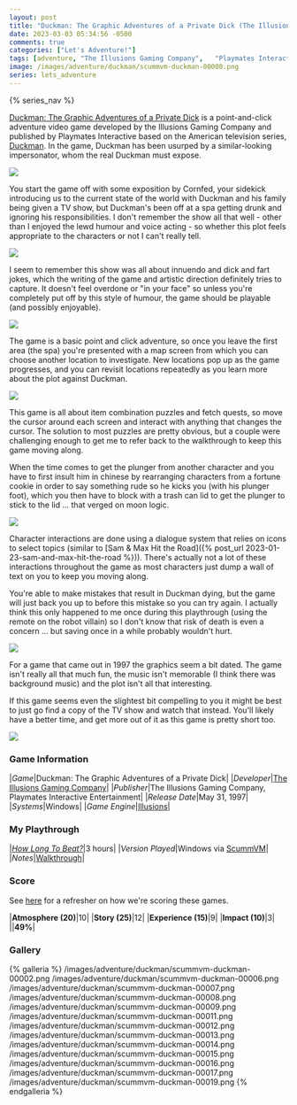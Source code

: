 ```yaml
---
layout: post
title: "Duckman: The Graphic Adventures of a Private Dick (The Illusions Gaming Company) - 1997"
date: 2023-03-03 05:34:56 -0500
comments: true
categories: ["Let's Adventure!"]
tags: [adventure, "The Illusions Gaming Company",	"Playmates Interactive Entertainment", Illusions]
image: /images/adventure/duckman/scummvm-duckman-00000.png
series: lets_adventure
---
```

{% series_nav %}

[Duckman: The Graphic Adventures of a Private Dick](https://en.wikipedia.org/wiki/Duckman:_The_Graphic_Adventures_of_a_Private_Dick) is a point-and-click adventure video game developed by the Illusions Gaming Company and published by Playmates Interactive based on the American television series, [Duckman](https://en.wikipedia.org/wiki/Duckman). In the game, Duckman has been usurped by a similar-looking impersonator, whom the real Duckman must expose.

![](/images/adventure/duckman/scummvm-duckman-00001.png)

You start the game off with some exposition by Cornfed, your sidekick introducing us to the current state of the world with Duckman and his family being given a TV show, but Duckman's been off at a spa getting drunk and ignoring his responsibilities. I don't remember the show all that well - other than I enjoyed the lewd humour and voice acting - so whether this plot feels appropriate to the characters or not I can't really tell.

![](/images/adventure/duckman/scummvm-duckman-00003.png)

I seem to remember this show was all about innuendo and dick and fart jokes, which the writing of the game and artistic direction definitely tries to capture. It doesn't feel overdone or "in your face" so unless you're completely put off by this style of humour, the game should be playable (and possibly enjoyable).

![](/images/adventure/duckman/scummvm-duckman-00004.png)

The game is a basic point and click adventure, so once you leave the first area (the spa) you're presented with a map screen from which you can choose another location to investigate. New locations pop up as the game progresses, and you can revisit locations repeatedly as you learn more about the plot against Duckman.

![](/images/adventure/duckman/scummvm-duckman-00010.png)

This game is all about item combination puzzles and fetch quests, so move the cursor around each screen and interact with anything that changes the cursor. The solution to most puzzles are pretty obvious, but a couple were challenging enough to get me to refer back to the walkthrough to keep this game moving along.

When the time comes to get the plunger from another character and you have to first insult him in chinese by rearranging characters from a fortune cookie in order to say something rude so he kicks you (with his plunger foot), which you then have to block with a trash can lid to get the plunger to stick to the lid ... that verged on moon logic.

![](/images/adventure/duckman/scummvm-duckman-00005.png)

Character interactions are done using a dialogue system that relies on icons to select topics (similar to [Sam & Max Hit the Road]({% post_url 2023-01-23-sam-and-max-hit-the-road %})). There's actually not a lot of these interactions throughout the game as most characters just dump a wall of text on you to keep you moving along.

You're able to make mistakes that result in Duckman dying, but the game will just back you up to before this mistake so you can try again. I actually think this only happened to me once during this playthrough (using the remote on the robot villain) so I don't know that risk of death is even a concern ... but saving once in a while probably wouldn't hurt.

![](/images/adventure/duckman/scummvm-duckman-00018.png)

For a game that came out in 1997 the graphics seem a bit dated. The game isn't really all that much fun, the music isn't memorable (I think there was background music) and the plot isn't all that interesting.

If this game seems even the slightest bit compelling to you it might be best to just go find a copy of the TV show and watch that instead. You'll likely have a better time, and get more out of it as this game is pretty short too.

![](/images/adventure/duckman/scummvm-duckman-00020.png)

### Game Information

|*Game*|Duckman: The Graphic Adventures of a Private Dick|
|*Developer*|[The Illusions Gaming Company](https://en.wikipedia.org/wiki/Sierra_Entertainment)|
|*Publisher*|The Illusions Gaming Company,	Playmates Interactive Entertainment|
|*Release Date*|May 31, 1997|
|*Systems*|Windows|
|*Game Engine*|[Illusions](https://wiki.scummvm.org/index.php/Illusions)|

### My Playthrough

|*[How Long To Beat?](https://howlongtobeat.com/game/16694)*|3 hours|
|*Version Played*|Windows via [ScummVM](https://www.scummvm.org/)|
|*Notes*|[Walkthrough](https://www.walkthroughking.com/text/duckman.aspx)|

### Score

See [here](https://www.alexbevi.com/blog/2021/07/28/adventure-games-1980-1999/#scoring) for a refresher on how we're scoring these games.

|**Atmosphere (20)**|10|
|**Story (25)**|12|
|**Experience (15)**|9|
|**Impact (10)**|3|
||**49%**|

### Gallery

{% galleria %}
/images/adventure/duckman/scummvm-duckman-00002.png
/images/adventure/duckman/scummvm-duckman-00006.png
/images/adventure/duckman/scummvm-duckman-00007.png
/images/adventure/duckman/scummvm-duckman-00008.png
/images/adventure/duckman/scummvm-duckman-00009.png
/images/adventure/duckman/scummvm-duckman-00011.png
/images/adventure/duckman/scummvm-duckman-00012.png
/images/adventure/duckman/scummvm-duckman-00013.png
/images/adventure/duckman/scummvm-duckman-00014.png
/images/adventure/duckman/scummvm-duckman-00015.png
/images/adventure/duckman/scummvm-duckman-00016.png
/images/adventure/duckman/scummvm-duckman-00017.png
/images/adventure/duckman/scummvm-duckman-00019.png
{% endgalleria %}